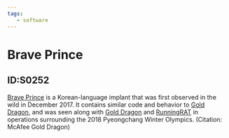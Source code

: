 ```yaml
---
tags:
   - software
---
```

# Brave Prince
## ID:S0252
[Brave Prince](software/S0252) is a Korean-language implant that was first observed in the wild in December 2017. It contains similar code and behavior to [Gold Dragon](software/S0249), and was seen along with [Gold Dragon](software/S0249) and [RunningRAT](software/S0253) in operations surrounding the 2018 Pyeongchang Winter Olympics. (Citation: McAfee Gold Dragon)
